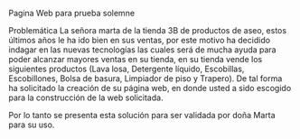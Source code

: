 Pagina Web para prueba solemne
 
Problemática
La señora marta de la tienda 3B de productos de aseo, estos últimos años le ha ido bien en sus ventas, por este motivo ha decidido indagar en las nuevas tecnologías las cuales será de mucha ayuda para poder alcanzar mayores ventas en su tienda, en su tienda vende los siguientes productos (Lava losa, Detergente líquido, Escobillas, Escobillones, Bolsa de basura, Limpiador de piso y Trapero). De tal forma ha solicitado la creación de su página web, en donde usted a sido escogido para la construcción de la web solicitada.

Por lo tanto se presenta esta solución para ser validada por doña Marta para su uso.
